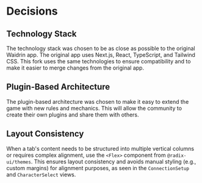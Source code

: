 # Decisions

## Technology Stack

The technology stack was chosen to be as close as possible to the original Waidrin app. The original app uses Next.js, React, TypeScript, and Tailwind CSS. This fork uses the same technologies to ensure compatibility and to make it easier to merge changes from the original app.

## Plugin-Based Architecture

The plugin-based architecture was chosen to make it easy to extend the game with new rules and mechanics. This will allow the community to create their own plugins and share them with others.

## Layout Consistency

When a tab's content needs to be structured into multiple vertical columns or requires complex alignment, use the `<Flex>` component from `@radix-ui/themes`. This ensures layout consistency and avoids manual styling (e.g., custom margins) for alignment purposes, as seen in the `ConnectionSetup` and `CharacterSelect` views.